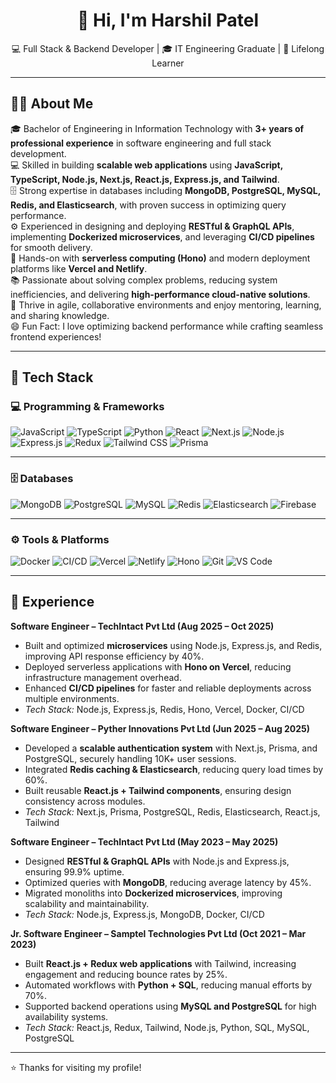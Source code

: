 <h1 align="center">👋 Hi, I'm Harshil Patel</h1>

<p align="center">
💻 Full Stack & Backend Developer | 🎓 IT Engineering Graduate | 🚀 Lifelong Learner  
</p>

---

## 🧑‍💼 About Me  

🎓 Bachelor of Engineering in Information Technology with **3+ years of professional experience** in software engineering and full stack development.  
💻 Skilled in building **scalable web applications** using **JavaScript, TypeScript, Node.js, Next.js, React.js, Express.js, and Tailwind**.  
🗄️ Strong expertise in databases including **MongoDB, PostgreSQL, MySQL, Redis, and Elasticsearch**, with proven success in optimizing query performance.  
⚙️ Experienced in designing and deploying **RESTful & GraphQL APIs**, implementing **Dockerized microservices**, and leveraging **CI/CD pipelines** for smooth delivery.  
🚀 Hands-on with **serverless computing (Hono)** and modern deployment platforms like **Vercel and Netlify**.  
📚 Passionate about solving complex problems, reducing system inefficiencies, and delivering **high-performance cloud-native solutions**.  
🤝 Thrive in agile, collaborative environments and enjoy mentoring, learning, and sharing knowledge.  
😄 Fun Fact: I love optimizing backend performance while crafting seamless frontend experiences!  

---

## 🚀 Tech Stack  

### 💻 Programming & Frameworks  
![JavaScript](https://img.shields.io/badge/JavaScript-F7DF1E?style=for-the-badge&logo=javascript&logoColor=black)
![TypeScript](https://img.shields.io/badge/TypeScript-3178C6?style=for-the-badge&logo=typescript&logoColor=white)
![Python](https://img.shields.io/badge/Python-3776AB?style=for-the-badge&logo=python&logoColor=white)
![React](https://img.shields.io/badge/React-20232A?style=for-the-badge&logo=react&logoColor=61DAFB)
![Next.js](https://img.shields.io/badge/Next.js-000000?style=for-the-badge&logo=nextdotjs&logoColor=white)
![Node.js](https://img.shields.io/badge/Node.js-339933?style=for-the-badge&logo=nodedotjs&logoColor=white)
![Express.js](https://img.shields.io/badge/Express.js-000000?style=for-the-badge&logo=express&logoColor=white)
![Redux](https://img.shields.io/badge/Redux-764ABC?style=for-the-badge&logo=redux&logoColor=white)
![Tailwind CSS](https://img.shields.io/badge/Tailwind_CSS-06B6D4?style=for-the-badge&logo=tailwind-css&logoColor=white)
![Prisma](https://img.shields.io/badge/Prisma-2D3748?style=for-the-badge&logo=prisma&logoColor=white)

---

### 🗄️ Databases  
![MongoDB](https://img.shields.io/badge/MongoDB-47A248?style=for-the-badge&logo=mongodb&logoColor=white)
![PostgreSQL](https://img.shields.io/badge/PostgreSQL-4169E1?style=for-the-badge&logo=postgresql&logoColor=white)
![MySQL](https://img.shields.io/badge/MySQL-4479A1?style=for-the-badge&logo=mysql&logoColor=white)
![Redis](https://img.shields.io/badge/Redis-DC382D?style=for-the-badge&logo=redis&logoColor=white)
![Elasticsearch](https://img.shields.io/badge/Elasticsearch-005571?style=for-the-badge&logo=elasticsearch&logoColor=white)
![Firebase](https://img.shields.io/badge/Firebase-FFCA28?style=for-the-badge&logo=firebase&logoColor=black)

---

### ⚙️ Tools & Platforms  
![Docker](https://img.shields.io/badge/Docker-2496ED?style=for-the-badge&logo=docker&logoColor=white)
![CI/CD](https://img.shields.io/badge/CI%2FCD-2088FF?style=for-the-badge&logo=githubactions&logoColor=white)
![Vercel](https://img.shields.io/badge/Vercel-000000?style=for-the-badge&logo=vercel&logoColor=white)
![Netlify](https://img.shields.io/badge/Netlify-00C7B7?style=for-the-badge&logo=netlify&logoColor=white)
![Hono](https://img.shields.io/badge/Hono-FF5733?style=for-the-badge&logo=serverless&logoColor=white)
![Git](https://img.shields.io/badge/Git-F05032?style=for-the-badge&logo=git&logoColor=white)
![VS Code](https://img.shields.io/badge/VS_Code-007ACC?style=for-the-badge&logo=visual-studio-code&logoColor=white)

---

## 💼 Experience  

**Software Engineer – TechIntact Pvt Ltd (Aug 2025 – Oct 2025)**  
- Built and optimized **microservices** using Node.js, Express.js, and Redis, improving API response efficiency by 40%.  
- Deployed serverless applications with **Hono on Vercel**, reducing infrastructure management overhead.  
- Enhanced **CI/CD pipelines** for faster and reliable deployments across multiple environments.  
- *Tech Stack:* Node.js, Express.js, Redis, Hono, Vercel, Docker, CI/CD  

**Software Engineer – Pyther Innovations Pvt Ltd (Jun 2025 – Aug 2025)**  
- Developed a **scalable authentication system** with Next.js, Prisma, and PostgreSQL, securely handling 10K+ user sessions.  
- Integrated **Redis caching & Elasticsearch**, reducing query load times by 60%.  
- Built reusable **React.js + Tailwind components**, ensuring design consistency across modules.  
- *Tech Stack:* Next.js, Prisma, PostgreSQL, Redis, Elasticsearch, React.js, Tailwind  

**Software Engineer – TechIntact Pvt Ltd (May 2023 – May 2025)**  
- Designed **RESTful & GraphQL APIs** with Node.js and Express.js, ensuring 99.9% uptime.  
- Optimized queries with **MongoDB**, reducing average latency by 45%.  
- Migrated monoliths into **Dockerized microservices**, improving scalability and maintainability.  
- *Tech Stack:* Node.js, Express.js, MongoDB, Docker, CI/CD  

**Jr. Software Engineer – Samptel Technologies Pvt Ltd (Oct 2021 – Mar 2023)**  
- Built **React.js + Redux web applications** with Tailwind, increasing engagement and reducing bounce rates by 25%.  
- Automated workflows with **Python + SQL**, reducing manual efforts by 70%.  
- Supported backend operations using **MySQL and PostgreSQL** for high availability systems.  
- *Tech Stack:* React.js, Redux, Tailwind, Node.js, Python, SQL, MySQL, PostgreSQL  

---

⭐ Thanks for visiting my profile!  
